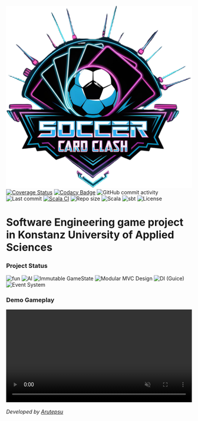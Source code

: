 ![Logo](src/main/resources/images/data/logo/logoCut.png)
[![Coverage Status](https://coveralls.io/repos/github/arutepsu/Soccer-Card-Clash/badge.svg?branch=main&cachebust=1)](https://coveralls.io/github/arutepsu/Soccer-Card-Clash?branch=main)
[![Codacy Badge](https://app.codacy.com/project/badge/Grade/c8252a455c9a41f881a18a2e319642b1)](https://app.codacy.com/gh/arutepsu/Soccer-Card-Clash/dashboard)
![GitHub commit activity](https://img.shields.io/github/commit-activity/w/arutepsu/Soccer-Card-Clash?color=blue)
![Last commit](https://img.shields.io/github/last-commit/arutepsu/Soccer-Card-Clash?color=yellow)
[![Scala CI](https://github.com/arutepsu/Soccer-Card-Clash/actions/workflows/scala.yml/badge.svg)](https://github.com/arutepsu/Soccer-Card-Clash/actions/workflows/scala.yml)
![Repo size](https://img.shields.io/github/repo-size/arutepsu/Soccer-Card-Clash?color=orange)
![Scala](https://img.shields.io/badge/Scala-3.4.1-red?logo=scala)
![sbt](https://img.shields.io/badge/sbt-1.9.9-purple?logo=sbt)
![License](https://img.shields.io/github/license/arutepsu/Soccer-Card-Clash?color=lightgrey)

# Software Engineering game project in Konstanz University of Applied Sciences

### Project Status
![fun](https://img.shields.io/badge/Fun-100%25-brightgreen)
![AI](https://img.shields.io/badge/Learning_ai-maybe-blue)
![Immutable GameState](https://img.shields.io/badge/Immutable_GameState-Completed-brightgreen)
![Modular MVC Design](https://img.shields.io/badge/Modular_MVC_Design-Completed-brightgreen)
![DI (Guice)](https://img.shields.io/badge/DI_(Guice)-Completed-brightgreen)
![Event System](https://img.shields.io/badge/Event_System-Completed-brightgreen)

[//]: # (### Demo Game Creation with AI)

[//]: # (![Demo]&#40;https://media1.giphy.com/media/v1.Y2lkPTc5MGI3NjExdHB5djFkY3Z5OTFza2lhcWh4eHZhdHVxM3dlNXhqbjI1cXRlMmdlYiZlcD12MV9pbnRlcm5hbF9naWZfYnlfaWQmY3Q9Zw/vaukOTojeunEyYuSJv/giphy.gif&#41;)
### Demo Gameplay
<video autoplay loop muted playsinline width="100%" controls>
  <source src="https://res.cloudinary.com/dhcku9w9c/video/upload/v1748031003/game_cppr7h.mp4" type="video/mp4" />
  Your browser does not support the video tag.
</video>


_Developed by [Arutepsu](httzps://github.com/arutepsu)_